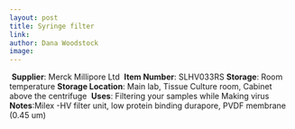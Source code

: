 ```yaml
---
layout: post 
title: Syringe filter
link: 
author: Dana Woodstock
image: 
---
```

​
**Supplier**: Merck Millipore Ltd
​
**Item Number**: SLHV033RS
**Storage**: Room temperature
​
**Storage Location**: Main lab, Tissue Culture room, Cabinet above the centrifuge
​
**Uses**: Filtering your samples while Making virus
​
**Notes**:Milex -HV filter unit, low protein binding durapore, PVDF membrane (0.45 um) 
